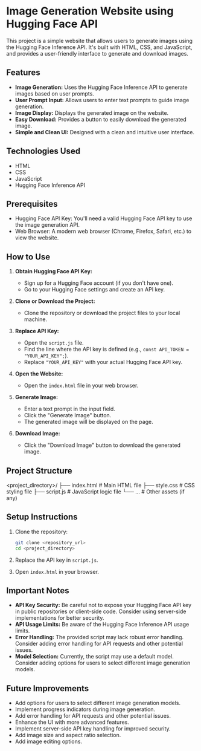 # Image Generation Website using Hugging Face API

This project is a simple website that allows users to generate images using the Hugging Face Inference API. It's built with HTML, CSS, and JavaScript, and provides a user-friendly interface to generate and download images.

## Features

-   **Image Generation:** Uses the Hugging Face Inference API to generate images based on user prompts.
-   **User Prompt Input:** Allows users to enter text prompts to guide image generation.
-   **Image Display:** Displays the generated image on the website.
-   **Easy Download:** Provides a button to easily download the generated image.
-   **Simple and Clean UI:** Designed with a clean and intuitive user interface.

## Technologies Used

-   HTML
-   CSS
-   JavaScript
-   Hugging Face Inference API

## Prerequisites

-   Hugging Face API Key: You'll need a valid Hugging Face API key to use the image generation API.
-   Web Browser: A modern web browser (Chrome, Firefox, Safari, etc.) to view the website.

## How to Use

1.  **Obtain Hugging Face API Key:**
    -   Sign up for a Hugging Face account (if you don't have one).
    -   Go to your Hugging Face settings and create an API key.

2.  **Clone or Download the Project:**
    -   Clone the repository or download the project files to your local machine.

3.  **Replace API Key:**
    -   Open the `script.js` file.
    -   Find the line where the API key is defined (e.g., `const API_TOKEN = "YOUR_API_KEY";`).
    -   Replace `"YOUR_API_KEY"` with your actual Hugging Face API key.

4.  **Open the Website:**
    -   Open the `index.html` file in your web browser.

5.  **Generate Image:**
    -   Enter a text prompt in the input field.
    -   Click the "Generate Image" button.
    -   The generated image will be displayed on the page.

6.  **Download Image:**
    -   Click the "Download Image" button to download the generated image.

## Project Structure

<project_directory>/
├── index.html     # Main HTML file
├── style.css      # CSS styling file
├── script.js       # JavaScript logic file
└── ...            # Other assets (if any)


## Setup Instructions

1.  Clone the repository:
    ```bash
    git clone <repository_url>
    cd <project_directory>
    ```

2.  Replace the API key in `script.js`.

3.  Open `index.html` in your browser.

## Important Notes

-   **API Key Security:** Be careful not to expose your Hugging Face API key in public repositories or client-side code. Consider using server-side implementations for better security.
-   **API Usage Limits:** Be aware of the Hugging Face Inference API usage limits.
-   **Error Handling:** The provided script may lack robust error handling. Consider adding error handling for API requests and other potential issues.
-   **Model Selection:** Currently, the script may use a default model. Consider adding options for users to select different image generation models.

## Future Improvements

-   Add options for users to select different image generation models.
-   Implement progress indicators during image generation.
-   Add error handling for API requests and other potential issues.
-   Enhance the UI with more advanced features.
-   Implement server-side API key handling for improved security.
-   Add image size and aspect ratio selection.
-   Add image editing options.
